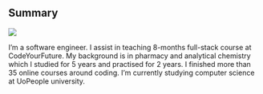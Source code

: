 
## Summary 

![](https://komarev.com/ghpvc/?username=your-github-username)

I’m a software engineer. I assist in teaching 8-months full-stack course at CodeYourFuture. My background is in pharmacy and analytical chemistry which I studied for 5 years and practised for 2 years. I finished more than 35 online courses around coding. I’m currently studying computer science at UoPeople university.
